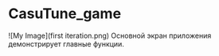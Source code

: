 # CasuTune_game
![My Image](first iteration.png)
Основной экран приложения демонстрирует главные функции.